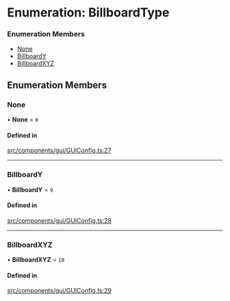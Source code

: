 # Enumeration: BillboardType

### Enumeration Members

- [None](BillboardType.md#none)
- [BillboardY](BillboardType.md#billboardy)
- [BillboardXYZ](BillboardType.md#billboardxyz)

## Enumeration Members

### None

• **None** = ``0``

#### Defined in

[src/components/gui/GUIConfig.ts:27](https://github.com/Orillusion/orillusion/blob/main/src/components/gui/GUIConfig.ts#L27)

___

### BillboardY

• **BillboardY** = ``9``

#### Defined in

[src/components/gui/GUIConfig.ts:28](https://github.com/Orillusion/orillusion/blob/main/src/components/gui/GUIConfig.ts#L28)

___

### BillboardXYZ

• **BillboardXYZ** = ``10``

#### Defined in

[src/components/gui/GUIConfig.ts:29](https://github.com/Orillusion/orillusion/blob/main/src/components/gui/GUIConfig.ts#L29)
